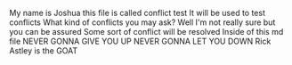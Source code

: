 My name is Joshua this file is called conflict test
It will be used to test conflicts
What kind of conflicts you may ask?
Well I'm not really sure but you can be assured
Some sort of conflict will be resolved
Inside of this md file
NEVER GONNA GIVE YOU UP
NEVER GONNA LET YOU DOWN
Rick Astley is the GOAT